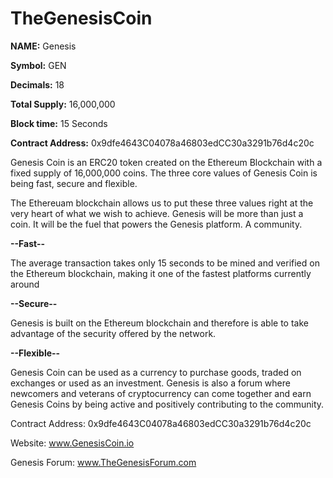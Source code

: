 # TheGenesisCoin

<b>NAME:</b> Genesis

<b>Symbol:</b> GEN

<b>Decimals:</b> 18

<b>Total Supply:</b> 16,000,000

<b>Block time:</b> 15 Seconds

<b>Contract Address:</b> 0x9dfe4643C04078a46803edCC30a3291b76d4c20c


Genesis Coin is an ERC20 token created on the Ethereum Blockchain with a fixed supply of 16,000,000 coins. The three core values of Genesis Coin is being fast, secure and flexible.

The Ethereuam blockchain allows us to put these three values right at the very heart of what we wish to achieve. Genesis will be more than just a coin. It will be the fuel that powers the Genesis platform. A community.

<b>--Fast--</b>

The average transaction takes only 15 seconds to be mined and verified on the Ethereum blockchain, making it one of the fastest platforms currently around

<b>--Secure--</b>

Genesis is built on the Ethereum blockchain and therefore is able to take advantage of the security offered by the network.

<b>--Flexible--</b>

Genesis Coin can be used as a currency to purchase goods, traded on exchanges or used as an investment. Genesis is also a forum where newcomers and veterans of cryptocurrency can come together and earn Genesis Coins by being active and positively contributing to the community.


Contract Address: 0x9dfe4643C04078a46803edCC30a3291b76d4c20c

Website: www.GenesisCoin.io

Genesis Forum: www.TheGenesisForum.com








